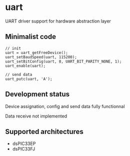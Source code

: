 # uart
UART driver support for hardware abstraction layer

## Minimalist code

	// init
	uart = uart_getFreeDevice();
	uart_setBaudSpeed(uart, 115200);
	uart_setBitConfig(uart, 8, UART_BIT_PARITY_NONE, 1);
	uart_enable(uart);

	// send data
	uart_putc(uart, 'A');

## Development status
Device assignation, config and send data fully functionnal

Data receive not implemented

## Supported architectures

* dsPIC33EP
* dsPIC33FJ
